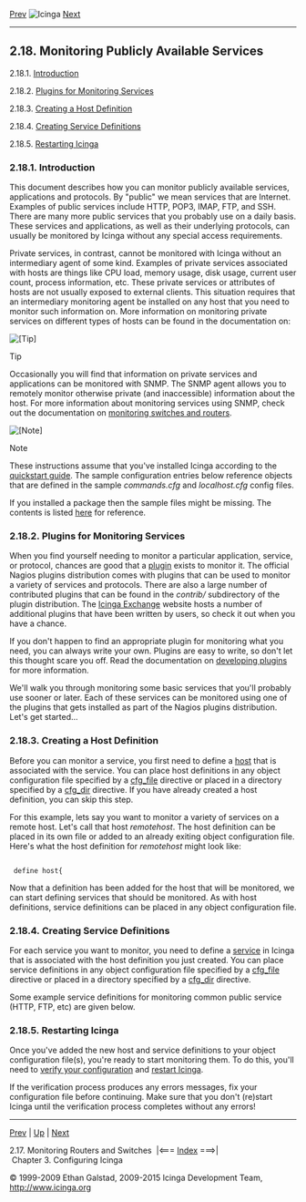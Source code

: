 [Prev](monitoring-routers.md) ![Icinga](../images/logofullsize.png "Icinga") [Next](ch03.md)

* * * * *

2.18. Monitoring Publicly Available Services
--------------------------------------------

2.18.1.
[Introduction](monitoring-publicservices.md#introduction_publicservices)

2.18.2. [Plugins for Monitoring
Services](monitoring-publicservices.md#pluginsformonitoringservices)

2.18.3. [Creating a Host
Definition](monitoring-publicservices.md#createhostdefinition)

2.18.4. [Creating Service
Definitions](monitoring-publicservices.md#createservicedefinition)

2.18.5. [Restarting
Icinga](monitoring-publicservices.md#restarticinga)

### 2.18.1. Introduction

This document describes how you can monitor publicly available services,
applications and protocols. By "public" we mean services that are
Internet. Examples of public services include HTTP, POP3, IMAP, FTP, and
SSH. There are many more public services that you probably use on a
daily basis. These services and applications, as well as their
underlying protocols, can usually be monitored by Icinga without any
special access requirements.

Private services, in contrast, cannot be monitored with Icinga without
an intermediary agent of some kind. Examples of private services
associated with hosts are things like CPU load, memory usage, disk
usage, current user count, process information, etc. These private
services or attributes of hosts are not usually exposed to external
clients. This situation requires that an intermediary monitoring agent
be installed on any host that you need to monitor such information on.
More information on monitoring private services on different types of
hosts can be found in the documentation on:




![[Tip]](../images/tip.png)

Tip

Occasionally you will find that information on private services and
applications can be monitored with SNMP. The SNMP agent allows you to
remotely monitor otherwise private (and inaccessible) information about
the host. For more information about monitoring services using SNMP,
check out the documentation on [monitoring switches and
routers](monitoring-routers.md "2.17. Monitoring Routers and Switches").

![[Note]](../images/note.png)

Note

These instructions assume that you've installed Icinga according to the
[quickstart
guide](quickstart.md "2.3. Quickstart Installation Guides"). The
sample configuration entries below reference objects that are defined in
the sample *commands.cfg* and *localhost.cfg* config files.

If you installed a package then the sample files might be missing. The
contents is listed
[here](sample-config.md "13.1. Sample configuration files and definitions")
for reference.

### 2.18.2. Plugins for Monitoring Services

When you find yourself needing to monitor a particular application,
service, or protocol, chances are good that a
[plugin](plugins.md "5.1. Icinga Plugins") exists to monitor it. The
official Nagios plugins distribution comes with plugins that can be used
to monitor a variety of services and protocols. There are also a large
number of contributed plugins that can be found in the *contrib/*
subdirectory of the plugin distribution. The [Icinga
Exchange](https://exchange.icinga.org) website hosts a number of
additional plugins that have been written by users, so check it out when
you have a chance.

If you don't happen to find an appropriate plugin for monitoring what
you need, you can always write your own. Plugins are easy to write, so
don't let this thought scare you off. Read the documentation on
[developing plugins](pluginapi.md "11.1. Icinga Plugin API") for more
information.

We'll walk you through monitoring some basic services that you'll
probably use sooner or later. Each of these services can be monitored
using one of the plugins that gets installed as part of the Nagios
plugins distribution. Let's get started...

### 2.18.3. Creating a Host Definition

Before you can monitor a service, you first need to define a
[host](objectdefinitions.md#objectdefinitions-host) that is associated
with the service. You can place host definitions in any object
configuration file specified by a
[cfg\_file](configmain.md#configmain-cfg_file) directive or placed in
a directory specified by a
[cfg\_dir](configmain.md#configmain-cfg_dir) directive. If you have
already created a host definition, you can skip this step.

For this example, lets say you want to monitor a variety of services on
a remote host. Let's call that host *remotehost*. The host definition
can be placed in its own file or added to an already exiting object
configuration file. Here's what the host definition for *remotehost*
might look like:

<pre><code>
 define host{
</code></pre>

Now that a definition has been added for the host that will be
monitored, we can start defining services that should be monitored. As
with host definitions, service definitions can be placed in any object
configuration file.

### 2.18.4. Creating Service Definitions

For each service you want to monitor, you need to define a
[service](objectdefinitions.md#objectdefinitions-service) in Icinga
that is associated with the host definition you just created. You can
place service definitions in any object configuration file specified by
a [cfg\_file](configmain.md#configmain-cfg_file) directive or placed
in a directory specified by a
[cfg\_dir](configmain.md#configmain-cfg_dir) directive.

Some example service definitions for monitoring common public service
(HTTP, FTP, etc) are given below.





















































### 2.18.5. Restarting Icinga

Once you've added the new host and service definitions to your object
configuration file(s), you're ready to start monitoring them. To do
this, you'll need to [verify your
configuration](verifyconfig.md "4.1. Verifying Your Configuration")
and [restart
Icinga](startstop.md "4.2. Starting and Stopping Icinga").

If the verification process produces any errors messages, fix your
configuration file before continuing. Make sure that you don't (re)start
Icinga until the verification process completes without any errors!

* * * * *

[Prev](monitoring-routers.md) | [Up](ch02.md) | [Next](ch03.md)

2.17. Monitoring Routers and Switches  |<=== [Index](index.md) ===>|  Chapter 3. Configuring Icinga

© 1999-2009 Ethan Galstad, 2009-2015 Icinga Development Team,
http://www.icinga.org
